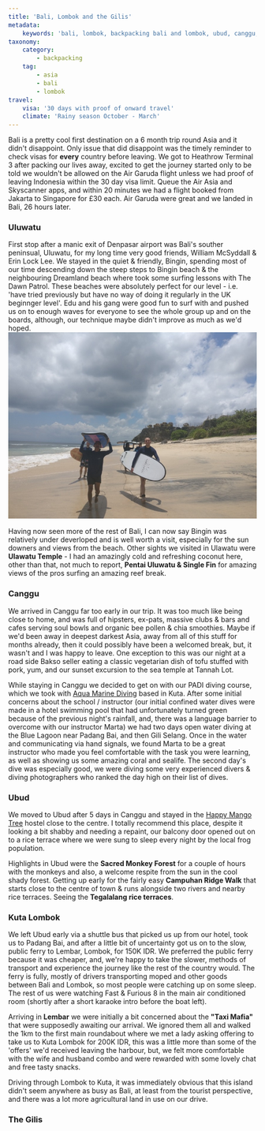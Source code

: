 ```yaml
---
title: 'Bali, Lombok and the Gilis'
metadata:
    keywords: 'bali, lombok, backpacking bali and lombok, ubud, canggu, uluwatu'
taxonomy:
    category:
        - backpacking
    tag:
        - asia
        - bali
        - lombok
travel:
    visa: '30 days with proof of onward travel'
    climate: 'Rainy season October - March'
---
```


Bali is a pretty cool first destination on a 6 month trip round Asia and it didn't disappoint.  Only issue that did disappoint was the timely reminder to check visas for **every** country before leaving.  We got to Heathrow Terminal 3 after packing our lives away, excited to get the journey started only to be told we wouldn't be allowed on the Air Garuda flight unless we had proof of leaving Indonesia within the 30 day visa limit.  Queue the Air Asia and Skyscanner apps, and within 20 minutes we had a flight booked from Jakarta to Singapore for £30 each.  Air Garuda were great and we landed in Bali, 26 hours later.

### Uluwatu
First stop after a manic exit of Denpasar airport was Bali's souther peninsual, Uluwatu, for my long time very good friends, William McSyddall & Erin Lock Lee.  We stayed in the quiet & friendly, Bingin, spending most of our time descending down the steep steps to Bingin beach & the neighbouring Dreamland beach where took some surfing lessons with The Dawn Patrol.  These beaches were absolutely perfect for our level - i.e. 'have tried previously but have no way of doing it regularly in the UK beginnger level'.  Edu and his gang were good fun to surf with and pushed us on to enough waves for everyone to see the whole group up and on the boards, although, our technique maybe didn't improve as much as we'd hoped. ![](2017-10-01%2012.17.36.jpg)

Having now seen more of the rest of Bali, I can now say Bingin was relatively under deverloped and is well worth a visit, especially for the sun downers and views from the beach.  Other sights we visited in Ulawatu were **Ulawatu Temple** - I had an amazingly cold and refreshing coconut here, other than that, not much to report, **Pentai Uluwatu & Single Fin** for amazing views of the pros surfing an amazing reef break.  

### Canggu
We arrived in Canggu far too early in our trip.  It was too much like being close to home, and was full of hipsters, ex-pats, massive clubs & bars and cafes serving soul bowls and organic bee pollen & chia smoothies.  Maybe if we'd been away in deepest darkest Asia, away from all of this stuff for months already, then it could possibly have been a welcomed break, but, it wasn't and I was happy to leave.  One exception to this was our night at a road side Bakso seller eating a classic vegetarian dish of tofu stuffed with pork, yum, and our sunset excursion to the sea temple at Tannah Lot.

While staying in Canggu we decided to get on with our PADI diving course, which we took with [Aqua Marine Diving](http://www.aquamarinediving.com/) based in Kuta.  After some initial concerns about the school / instructor (our initial confined water dives were made in a hotel swimming pool that had unfortunately turned green because of the previous night's rainfall, and, there was a language barrier to overcome with our instructor Marta) we had two days open water diving at the Blue Lagoon near Padang Bai, and then Gili Selang.  Once in the water and communicating via hand signals, we found Marta to be a great instructor who made you feel comfortable with the task you were learning, as well as showing us some amazing coral and sealife.  The second day's dive was especially good, we were diving some very experienced divers & diving photographers who ranked the day high on their list of dives.

### Ubud
We moved to Ubud after 5 days in Canggu and stayed in the [Happy Mango Tree](https://www.booking.com/hotel/id/the-happy-mango-tree.en-gb.html?aid=357011;label=gog235jc-hotel-XX-id-theNhappyNmangoNtree-unspec-id-com-L%3Aen-O%3AosSx-B%3Achrome-N%3AXX-S%3Abo-U%3AXX-H%3As;sid=5e41522cc59ca563c26a272dcded65d9;dist=0&sb_price_type=total&type=total&) hostel close to the centre.  I totally recommend this place, despite it looking a bit shabby and needing a repaint, our balcony door opened out on to a rice terrace where we were sung to sleep every night by the local frog population.

Highlights in Ubud were the **Sacred Monkey Forest** for a couple of hours with the monkeys and also, a welcome respite from the sun in the cool shady forest.  Getting up early for the fairly easy **Campuhan Ridge Walk** that starts close to the centre of town & runs alongside two rivers and nearby rice terraces.  Seeing the **Tegalalang rice terraces**.

### Kuta Lombok
We left Ubud early via a shuttle bus that picked us up from our hotel, took us to Padang Bai, and after a little bit of uncertainty got us on to the slow, public ferry to Lembar, Lombok, for 150K IDR.  We preferred the public ferry because it was cheaper, and, we're happy to take the slower, methods of transport and experience the journey like the rest of the country would.  The ferry is fully, mostly of drivers transporting moped and other goods between Bali and Lombok, so most people were catching up on some sleep.  The rest of us were watching Fast & Furious 8 in the main air conditioned room (shortly after a short karaoke intro before the boat left).

Arriving in **Lembar** we were initially a bit concerned about the **"Taxi Mafia"** that were supposedly awaiting our arrival.  We ignored them all and walked the 1km to the first main roundabout where we met a lady asking offering to take us to Kuta Lombok for 200K IDR, this was a little more than some of the 'offers' we'd received leaving the harbour, but, we felt more comfortable with the wife and husband combo and were rewarded with some lovely chat and free tasty snacks.

Driving through Lombok to Kuta, it was immediately obvious that this island didn't seem anywhere as busy as Bali, at least from the tourist perspective, and there was a lot more agricultural land in use on our drive.  


### The Gilis
